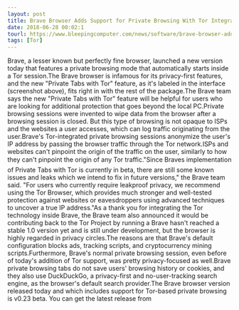 ```yaml
---
layout: post
title: Brave Browser Adds Support for Private Browsing With Tor Integration
date: 2018-06-28 00:02:1
tourl: https://www.bleepingcomputer.com/news/software/brave-browser-adds-support-for-private-browsing-with-tor-integration/
tags: [Tor]
---
```

Brave, a lesser known but perfectly fine browser, launched a new version today that features a private browsing mode that automatically starts inside a Tor session.The Brave browser is infamous for its privacy-first features, and the new "Private Tabs with Tor" feature, as it's labeled in the interface (screenshot above), fits right in with the rest of the package.The Brave team says the new "Private Tabs with Tor" feature will be helpful for users who are looking for additional protection that goes beyond the local PC.Private browsing sessions were invented to wipe data from the browser after a browsing session is closed. But this type of browsing is not opaque to ISPs and the websites a user accesses, which can log traffic originating from the user.Brave's Tor-integrated private browsing sessions anonymize the user's IP address by passing the browser traffic through the Tor network.ISPs and websites can't pinpoint the origin of the traffic on the user, similarly to how they can't pinpoint the origin of any Tor traffic."Since Braves implementation of Private Tabs with Tor is currently in beta, there are still some known issues and leaks which we intend to fix in future versions," the Brave team said. "For users who currently require leakproof privacy, we recommend using the Tor Browser, which provides much stronger and well-tested protection against websites or eavesdroppers using advanced techniques to uncover a true IP address."As a thank you for integrating the Tor technology inside Brave, the Brave team also announced it would be contributing back to the Tor Project by running a Brave hasn't reached a stable 1.0 version yet and is still under development, but the browser is highly regarded in privacy circles.The reasons are that Brave's default configuration blocks ads, tracking scripts, and cryptocurrency mining scripts.Furthermore, Brave's normal private browsing session, even before of today's addition of Tor support, was pretty privacy-focused as well.Brave private browsing tabs do not save users' browsing history or cookies, and they also use DuckDuckGo, a privacy-first and no-user-tracking search engine, as the browser's default search provider.The Brave browser version released today and which includes support for Tor-based private browsing is v0.23 beta. You can get the latest release from 
